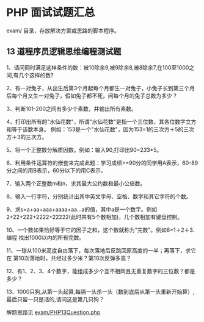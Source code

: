 # PHP 面试试题汇总 #
exam/ 目录，存放解决方案或思路的脚本程序。



## 13 道程序员逻辑思维编程测试题 ##

1、请问同时满足这样条件的数：被10除余9,被9除余8,被8除余7,在100至1000之间,有几个这样的数?

2、有一对兔子，从出生后第3个月起每个月都生一对兔子，小兔子长到第三个月后每个月又生一对兔子，假如兔子都不死，问每个月的兔子总数为多少？

3、判断101-200之间有多少个素数，并输出所有素数。

4、打印出所有的"水仙花数"，所谓"水仙花数"是指一个三位数，其各位数字立方和等于该数本身。
例如：153是一个"水仙花数"，因为153=1的三次方＋5的三次方＋3的三次方。

5、将一个正整数分解质因数。例如：输入90,打印出90=2*3*3*5。

6、利用条件运算符的嵌套来完成此题：学习成绩>=90分的同学用A表示，60-89分之间的用B表示，60分以下的用C表示。

7、输入两个正整数m和n，求其最大公约数和最小公倍数。

8、输入一行字符，分别统计出其中英文字母、空格、数字和其它字符的个数。

9、求s=a+aa+aaa+aaaa+aa...a的值，其中a是一个数字。例如2+22+222+2222+22222(此时共有5个数相加)，几个数相加有键盘控制。

10、一个数如果恰好等于它的因子之和，这个数就称为"完数"。例如6=1＋2＋3.编程 找出1000以内的所有完数。

11、一球从100米高度自由落下，每次落地后反跳回原高度的一半；再落下，求它在 第10次落地时，共经过多少米？第10次反弹多高？

12、有1、2、3、4个数字，能组成多少个互不相同且无重复数字的三位数？都是多少？

13、1000只狗,从第一头起算,每隔一头杀一头（数到底后从第一头重新开始算）,最后只留一只是活的,请问这是第几只狗？

解题思路见 [exam/PHP13Question.php](https://github.com/huimingdeng/hello-world/blob/master/PHPinterview/exam/PHP13Question.php "PHP 面试试题汇总")